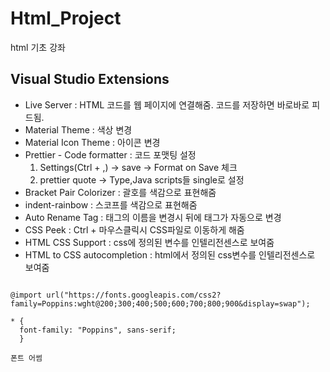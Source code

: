 # Html_Project

html 기초 강좌

## Visual Studio Extensions

- Live Server : HTML 코드를 웹 페이지에 연결해줌. 코드를 저장하면 바로바로 피드됨.
- Material Theme : 색상 변경
- Material Icon Theme : 아이콘 변경
- Prettier - Code formatter : 코드 포맷팅
  설정
  1. Settings(Ctrl + ,) -> save -> Format on Save 체크
  2. prettier quote -> Type,Java scripts들 single로 설정
- Bracket Pair Colorizer : 괄호를 색감으로 표현해줌
- indent-rainbow : 스코프를 색감으로 표현해줌
- Auto Rename Tag : 태그의 이름을 변경시 뒤에 태그가 자동으로 변경
- CSS Peek : Ctrl + 마우스클릭시 CSS파일로 이동하게 해줌
- HTML CSS Support : css에 정의된 변수를 인텔리전센스로 보여줌
- HTML to CSS autocompletion : html에서 정의된 css변수를 인텔리전센스로 보여줌

<pre>
<code>
@import url("https://fonts.googleapis.com/css2?family=Poppins:wght@200;300;400;500;600;700;800;900&display=swap");

* {
  font-family: "Poppins", sans-serif;
  }

폰트 어썸
  <script src="https://kit.fontawesome.com/7d6b56a039.js" crossorigin="anonymous"></script>
</code>
</pre>
